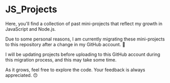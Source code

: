 # JS_Projects

Here, you'll find a collection of past mini-projects that reflect my growth in JavaScript and Node.js. 

Due to some personal reasons, I am currently migrating these mini-projects to this repository after a change in my GitHub account. 🔄

I will be updating projects before uploading to this GitHub account during this migration process, and this may take some time.

As it grows, feel free to explore the code. Your feedback is always appreciated. 🙃

